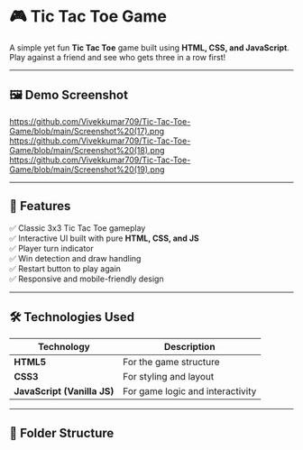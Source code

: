 # 🎮 Tic Tac Toe Game

A simple yet fun **Tic Tac Toe** game built using **HTML, CSS, and JavaScript**.  
Play against a friend and see who gets three in a row first!

---

## 🖼️ Demo Screenshot
https://github.com/Vivekkumar709/Tic-Tac-Toe-Game/blob/main/Screenshot%20(17).png
https://github.com/Vivekkumar709/Tic-Tac-Toe-Game/blob/main/Screenshot%20(18).png
https://github.com/Vivekkumar709/Tic-Tac-Toe-Game/blob/main/Screenshot%20(19).png


---
## 🧩 Features

✅ Classic 3x3 Tic Tac Toe gameplay  
✅ Interactive UI built with pure **HTML, CSS, and JS**  
✅ Player turn indicator  
✅ Win detection and draw handling  
✅ Restart button to play again  
✅ Responsive and mobile-friendly design  

---

## 🛠️ Technologies Used

| Technology | Description |
|-------------|-------------|
| **HTML5** | For the game structure |
| **CSS3** | For styling and layout |
| **JavaScript (Vanilla JS)** | For game logic and interactivity |

---

## 📂 Folder Structure

